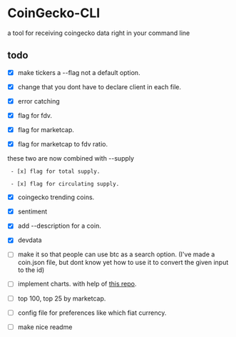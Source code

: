 # CoinGecko-CLI

a tool for receiving coingecko data right in your command line

## todo

- [x] make tickers a --flag not a default option.

- [x] change that you dont have to declare client in each file.

- [x] error catching

- [x] flag for fdv.

- [x] flag for marketcap.

- [x] flag for marketcap to fdv ratio.

these two are now combined with --supply

     - [x] flag for total supply.

     - [x] flag for circulating supply. 

- [x] coingecko trending coins.

- [x] sentiment

- [x] add --description for a coin.

- [x] devdata

- [ ] make it so that people can use btc as a search option. (I've made a coin.json file, but dont know yet how to use it to convert the given input to the id)

- [ ] implement charts. with help of [this repo](https://github.com/portnov/chart-cli#readme).

- [ ] top 100, top 25 by marketcap.

- [ ] config file for preferences like which fiat currency.

- [ ] make nice readme
